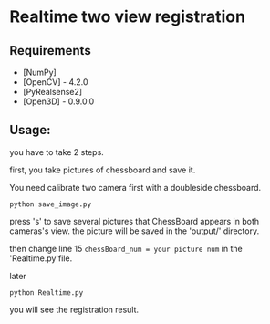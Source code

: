# Realtime two view registration

## Requirements
* [NumPy]
* [OpenCV] - 4.2.0
* [PyRealsense2]
* [Open3D] - 0.9.0.0


## Usage:
you have to take 2 steps.

first, you take pictures of chessboard and save it.
 
You need calibrate two camera first with a doubleside chessboard.

```
python save_image.py
```

press 's' to save several pictures that ChessBoard appears in both cameras's view. the picture will be saved in the 'output/' directory.

then change line 15 `chessBoard_num = your picture num` in the 'Realtime.py'file.

later 
```
python Realtime.py
```
you will see the registration result.
